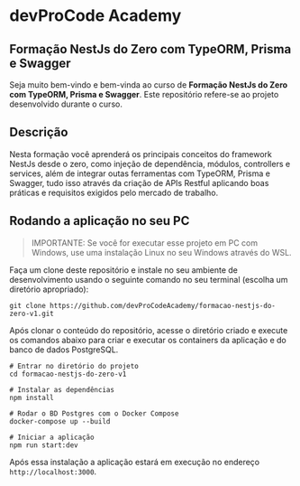 # devProCode Academy

## Formação NestJs do Zero com TypeORM, Prisma e Swagger

Seja muito bem-vindo e bem-vinda ao curso de **Formação NestJs do Zero com TypeORM, Prisma e Swagger**. Este repositório refere-se ao projeto desenvolvido durante o curso.

## Descrição

Nesta formação você aprenderá os principais conceitos do framework NestJs desde o zero, como injeção de dependência, módulos, controllers e services, além de integrar outas ferramentas com TypeORM, Prisma e Swagger, tudo isso através da criação de APIs Restful aplicando boas práticas e requisitos exigidos pelo mercado de trabalho.

## Rodando a aplicação no seu PC

> IMPORTANTE: Se você for executar esse projeto em PC com Windows, use uma instalação Linux no seu Windows através do WSL.

Faça um clone deste repositório e instale no seu ambiente de desenvolvimento usando o seguinte comando no seu terminal (escolha um diretório apropriado):

```shell
git clone https://github.com/devProCodeAcademy/formacao-nestjs-do-zero-v1.git
```

Após clonar o conteúdo do repositório, acesse o diretório criado e execute os comandos abaixo para criar e executar os containers da aplicação e do banco de dados PostgreSQL.

```shell
# Entrar no diretório do projeto
cd formacao-nestjs-do-zero-v1

# Instalar as dependências
npm install

# Rodar o BD Postgres com o Docker Compose
docker-compose up --build

# Iniciar a aplicação
npm run start:dev
```

Após essa instalação a aplicação estará em execução no endereço `http://localhost:3000`.
